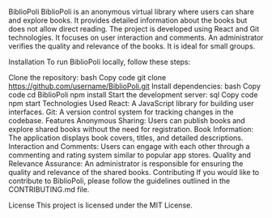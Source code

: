 BiblioPoli
BiblioPoli is an anonymous virtual library where users can share and explore books. It provides detailed information about the books but does not allow direct reading. The project is developed using React and Git technologies. It focuses on user interaction and comments. An administrator verifies the quality and relevance of the books. It is ideal for small groups.

Installation
To run BiblioPoli locally, follow these steps:

Clone the repository:
bash
Copy code
git clone https://github.com/username/BiblioPoli.git
Install dependencies:
bash
Copy code
cd BiblioPoli
npm install
Start the development server:
sql
Copy code
npm start
Technologies Used
React: A JavaScript library for building user interfaces.
Git: A version control system for tracking changes in the codebase.
Features
Anonymous Sharing: Users can publish books and explore shared books without the need for registration.
Book Information: The application displays book covers, titles, and detailed descriptions.
Interaction and Comments: Users can engage with each other through a commenting and rating system similar to popular app stores.
Quality and Relevance Assurance: An administrator is responsible for ensuring the quality and relevance of the shared books.
Contributing
If you would like to contribute to BiblioPoli, please follow the guidelines outlined in the CONTRIBUTING.md file.

License
This project is licensed under the MIT License.
